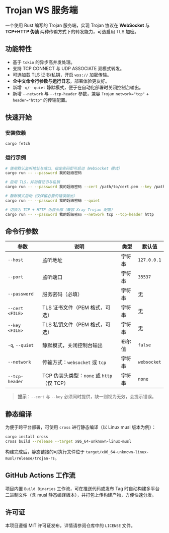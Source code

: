 # Trojan WS 服务端

一个使用 Rust 编写的 Trojan 服务端，实现 Trojan 协议在 **WebSocket** 与 **TCP+HTTP 伪装** 两种传输方式下的转发能力，可选启用 TLS 加密。

## 功能特性

- 基于 `tokio` 的异步高并发处理。
- 支持 TCP CONNECT 与 UDP ASSOCIATE 双模式转发。
- 可选加载 TLS 证书/私钥，开启 `wss://` 加密传输。
- **全中文命令行参数与运行日志**，部署体验更友好。
- 新增 `-q/--quiet` 静默模式，便于在自动化部署时关闭控制台输出。
- 新增 `--network` 与 `--tcp-header` 参数，兼容 Trojan `network="tcp"` + `header="http"` 的传输配置。

## 快速开始

### 安装依赖

```bash
cargo fetch
```

### 运行示例

```bash
# 使用默认监听地址与端口，指定密码即可启动（WebSocket 模式）
cargo run -- --password 我的超级密码

# 启用 TLS，并加载证书与私钥
cargo run -- --password 我的超级密码 --cert /path/to/cert.pem --key /path/to/key.pem

# 静默模式启动（仅保留必要的错误输出）
cargo run -- --password 我的超级密码 --quiet

# 切换为 TCP + HTTP 伪装头部（兼容 Xray Trojan 配置）
cargo run -- --password 我的超级密码 --network tcp --tcp-header http
```

## 命令行参数

| 参数                 | 说明                                      | 类型   | 默认值      |
|----------------------|-------------------------------------------|--------|-------------|
| `--host`             | 监听地址                                  | 字符串 | `127.0.0.1` |
| `--port`             | 监听端口                                  | 字符串 | `35537`     |
| `--password`         | 服务密码（必填）                          | 字符串 | 无          |
| `--cert <FILE>`      | TLS 证书文件（PEM 格式，可选）            | 字符串 | 无          |
| `--key <FILE>`       | TLS 私钥文件（PEM 格式，可选）            | 字符串 | 无          |
| `-q`, `--quiet`      | 静默模式，关闭控制台输出                  | 布尔值 | `false`     |
| `--network`          | 传输方式：`websocket` 或 `tcp`            | 字符串 | `websocket` |
| `--tcp-header`       | TCP 伪装头类型：`none` 或 `http`（仅 TCP） | 字符串 | `none`      |

> **提示**：`--cert` 与 `--key` 必须同时提供，缺一则视为无效，会提示错误。

## 静态编译

为便于跨平台部署，可使用 `cross` 进行静态编译（以 Linux musl 版本为例）：

```bash
cargo install cross
cross build --release --target x86_64-unknown-linux-musl
```

构建完成后，静态链接的可执行文件位于 `target/x86_64-unknown-linux-musl/release/trojan-rs`。

## GitHub Actions 工作流

项目内置 `Build Binaries` 工作流，可在推送代码或发布 Tag 时自动构建多平台二进制文件（含 musl 静态编译版本），并打包上传构建产物，方便快速分发。

## 许可证

本项目遵循 MIT 许可证发布，详情请参阅仓库中的 `LICENSE` 文件。
